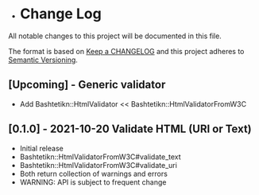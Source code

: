 - # Change Log
All notable changes to this project will be documented in this file.

The format is based on [Keep a CHANGELOG](http://keepachangelog.com/)
and this project adheres to [Semantic Versioning](http://semver.org/).

## [Upcoming] - Generic validator

- Add Bashtetikn::HtmlValidator << Bashtetikn::HtmlValidatorFromW3C


## [0.1.0] - 2021-10-20 Validate HTML (URI or Text)

- Initial release
- Bashtetikn::HtmlValidatorFromW3C#validate_text
- Bashtetikn::HtmlValidatorFromW3C#validate_uri
- Both return collection of warnings and errors
- WARNING: API is subject to frequent change
